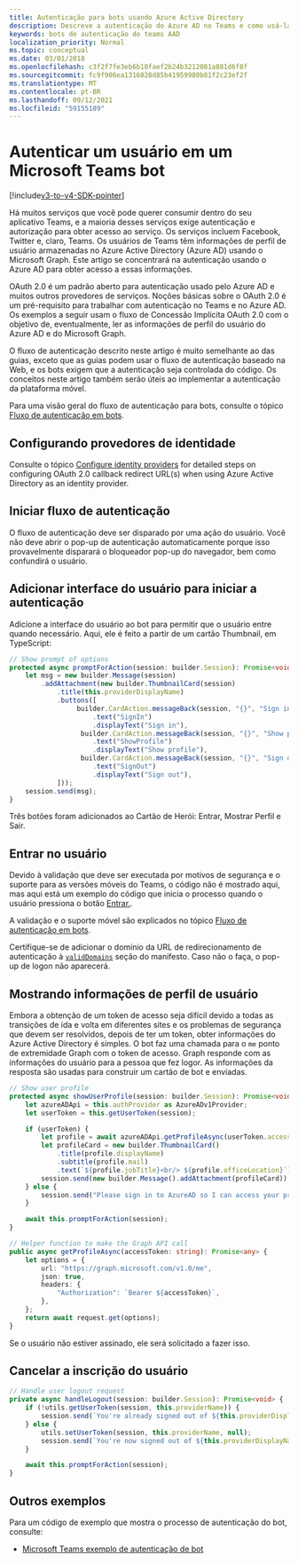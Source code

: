 ```yaml
---
title: Autenticação para bots usando Azure Active Directory
description: Descreve a autenticação do Azure AD no Teams e como usá-la em seus bots
keywords: bots de autenticação do teams AAD
localization_priority: Normal
ms.topic: conceptual
ms.date: 03/01/2018
ms.openlocfilehash: c3f2f7fe3eb6b10faef2b24b3212081a881d6f8f
ms.sourcegitcommit: fc9f906ea1316028d85b41959980b81f2c23ef2f
ms.translationtype: MT
ms.contentlocale: pt-BR
ms.lasthandoff: 09/12/2021
ms.locfileid: "59155189"
---
```

# <a name="authenticate-a-user-in-a-microsoft-teams-bot"></a>Autenticar um usuário em um Microsoft Teams bot

[!include[v3-to-v4-SDK-pointer](~/includes/v3-to-v4-pointer-bots.md)]

Há muitos serviços que você pode querer consumir dentro do seu aplicativo Teams, e a maioria desses serviços exige autenticação e autorização para obter acesso ao serviço. Os serviços incluem Facebook, Twitter e, claro, Teams. Os usuários de Teams têm informações de perfil de usuário armazenadas no Azure Active Directory (Azure AD) usando o Microsoft Graph. Este artigo se concentrará na autenticação usando o Azure AD para obter acesso a essas informações.

OAuth 2.0 é um padrão aberto para autenticação usado pelo Azure AD e muitos outros provedores de serviços. Noções básicas sobre o OAuth 2.0 é um pré-requisito para trabalhar com autenticação no Teams e no Azure AD. Os exemplos a seguir usam o fluxo de Concessão Implícita OAuth 2.0 com o objetivo de, eventualmente, ler as informações de perfil do usuário do Azure AD e do Microsoft Graph.

O fluxo de autenticação descrito neste artigo é muito semelhante ao das guias, exceto que as guias podem usar o fluxo de autenticação baseado na Web, e os bots exigem que a autenticação seja controlada do código. Os conceitos neste artigo também serão úteis ao implementar a autenticação da plataforma móvel.

Para uma visão geral do fluxo de autenticação para bots, consulte o tópico [Fluxo de autenticação em bots](~/resources/bot-v3/bot-authentication/auth-flow-bot.md).

## <a name="configuring-identity-providers"></a>Configurando provedores de identidade

Consulte o tópico [Configure identity providers](~/concepts/authentication/configure-identity-provider.md) for detailed steps on configuring OAuth 2.0 callback redirect URL(s) when using Azure Active Directory as an identity provider.

## <a name="initiate-authentication-flow"></a>Iniciar fluxo de autenticação

O fluxo de autenticação deve ser disparado por uma ação do usuário. Você não deve abrir o pop-up de autenticação automaticamente porque isso provavelmente disparará o bloqueador pop-up do navegador, bem como confundirá o usuário.

## <a name="add-ui-to-start-authentication"></a>Adicionar interface do usuário para iniciar a autenticação

Adicione a interface do usuário ao bot para permitir que o usuário entre quando necessário. Aqui, ele é feito a partir de um cartão Thumbnail, em TypeScript:

```typescript
// Show prompt of options
protected async promptForAction(session: builder.Session): Promise<void> {
    let msg = new builder.Message(session)
        .addAttachment(new builder.ThumbnailCard(session)
            .title(this.providerDisplayName)
            .buttons([
                 builder.CardAction.messageBack(session, "{}", "Sign in")
                     .text("SignIn")
                     .displayText("Sign in"),
                  builder.CardAction.messageBack(session, "{}", "Show profile")
                     .text("ShowProfile")
                     .displayText("Show profile"),
                  builder.CardAction.messageBack(session, "{}", "Sign out")
                     .text("SignOut")
                     .displayText("Sign out"),
            ]));
    session.send(msg);
}
```

Três botões foram adicionados ao Cartão de Herói: Entrar, Mostrar Perfil e Sair.

## <a name="sign-the-user-in"></a>Entrar no usuário

Devido à validação que deve ser executada por motivos de segurança e o suporte para as versões móveis do Teams, o código não é mostrado aqui, mas aqui está um exemplo do código que inicia o processo quando o usuário pressiona o botão [Entrar.](https://github.com/OfficeDev/microsoft-teams-sample-auth-node/blob/e84020562d7c8b83f4a357a4a4d91298c5d2989d/src/dialogs/BaseIdentityDialog.ts#L154-L195).

A validação e o suporte móvel são explicados no tópico [Fluxo de autenticação em bots](~/resources/bot-v3/bot-authentication/auth-flow-bot.md).

Certifique-se de adicionar o domínio da URL de redirecionamento de autenticação à [`validDomains`](~/resources/schema/manifest-schema.md#validdomains) seção do manifesto. Caso não o faça, o pop-up de logon não aparecerá.

## <a name="showing-user-profile-information"></a>Mostrando informações de perfil de usuário

Embora a obtenção de um token de acesso seja difícil devido a todas as transições de ida e volta em diferentes sites e os problemas de segurança que devem ser resolvidos, depois de ter um token, obter informações do Azure Active Directory é simples. O bot faz uma chamada para o `me` ponto de extremidade Graph com o token de acesso. Graph responde com as informações do usuário para a pessoa que fez logor. As informações da resposta são usadas para construir um cartão de bot e enviadas.

```typescript
// Show user profile
protected async showUserProfile(session: builder.Session): Promise<void> {
    let azureADApi = this.authProvider as AzureADv1Provider;
    let userToken = this.getUserToken(session);

    if (userToken) {
        let profile = await azureADApi.getProfileAsync(userToken.accessToken);
        let profileCard = new builder.ThumbnailCard()
            .title(profile.displayName)
            .subtitle(profile.mail)
            .text(`${profile.jobTitle}<br/> ${profile.officeLocation}`);
        session.send(new builder.Message().addAttachment(profileCard));
    } else {
        session.send("Please sign in to AzureAD so I can access your profile.");
    }

    await this.promptForAction(session);
}

// Helper function to make the Graph API call
public async getProfileAsync(accessToken: string): Promise<any> {
    let options = {
        url: "https://graph.microsoft.com/v1.0/me",
        json: true,
        headers: {
            "Authorization": `Bearer ${accessToken}`,
        },
    };
    return await request.get(options);
}
```

Se o usuário não estiver assinado, ele será solicitado a fazer isso.

## <a name="sign-the-user-out"></a>Cancelar a inscrição do usuário

```typescript
// Handle user logout request
private async handleLogout(session: builder.Session): Promise<void> {
    if (!utils.getUserToken(session, this.providerName)) {
        session.send(`You're already signed out of ${this.providerDisplayName}.`);
    } else {
        utils.setUserToken(session, this.providerName, null);
        session.send(`You're now signed out of ${this.providerDisplayName}.`);
    }

    await this.promptForAction(session);
}
```

## <a name="other-samples"></a>Outros exemplos

Para um código de exemplo que mostra o processo de autenticação do bot, consulte:

* [Microsoft Teams exemplo de autenticação de bot](https://github.com/OfficeDev/microsoft-teams-sample-auth-node)
